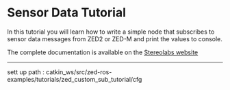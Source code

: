 # Sensor Data Tutorial

In this tutorial you will learn how to write a simple node that subscribes to sensor data messages from ZED2 or ZED-M and print the values to console.

The complete documentation is available on the [Stereolabs website](https://www.stereolabs.com/docs/ros/sensor-data/#sensor-data-subscribing-in-c)


---

sett up path : catkin_ws/src/zed-ros-examples/tutorials/zed_custom_sub_tutorial/cfg
